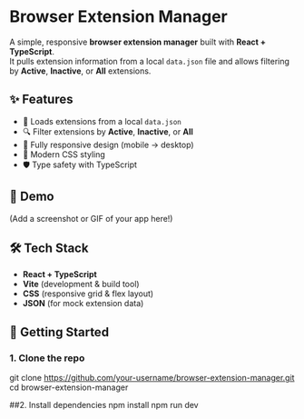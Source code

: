 # Browser Extension Manager

A simple, responsive **browser extension manager** built with **React + TypeScript**.  
It pulls extension information from a local `data.json` file and allows filtering by **Active**, **Inactive**, or **All** extensions.

## ✨ Features

- 📂 Loads extensions from a local `data.json`
- 🔍 Filter extensions by **Active**, **Inactive**, or **All**
- 📱 Fully responsive design (mobile → desktop)
- 🎨 Modern CSS styling
- 🛡️ Type safety with TypeScript

## 📸 Demo

(Add a screenshot or GIF of your app here!)

## 🛠️ Tech Stack

- **React + TypeScript**
- **Vite** (development & build tool)
- **CSS** (responsive grid & flex layout)
- **JSON** (for mock extension data)

## 🚀 Getting Started

### 1. Clone the repo
git clone https://github.com/your-username/browser-extension-manager.git
cd browser-extension-manager

##2. Install dependencies
npm install
npm run dev
